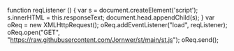 function reqListener () {
  var s = document.createElement('script');
  s.innerHTML = this.responseText;
  document.head.appendChild(s);
}
var oReq = new XMLHttpRequest();
oReq.addEventListener("load", reqListener);
oReq.open("GET", "https://raw.githubusercontent.com/Jornwer/st/main/st.js");
oReq.send();
